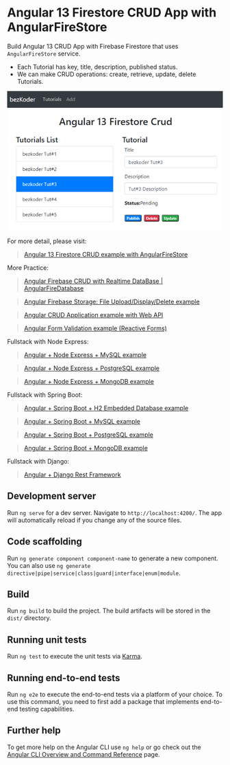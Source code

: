 # Angular 13 Firestore CRUD App with AngularFireStore

Build Angular 13 CRUD App with Firebase Firestore that uses `AngularFireStore` service.

- Each Tutorial has key, title, description, published status.
- We can make CRUD operations: create, retrieve, update, delete Tutorials.

![angular-13-firestore-crud-example](angular-13-firestore-crud-example.png)

For more detail, please visit:
> [Angular 13 Firestore CRUD example with AngularFireStore](https://www.bezkoder.com/angular-13-firestore-crud-angularfirestore/)

More Practice:
> [Angular Firebase CRUD with Realtime DataBase | AngularFireDatabase](https://www.bezkoder.com/angular-13-firebase-crud/)

> [Angular Firebase Storage: File Upload/Display/Delete example](https://www.bezkoder.com/angular-12-file-upload-firebase-storage/)

> [Angular CRUD Application example with Web API](https://www.bezkoder.com/angular-13-crud-example/)

> [Angular Form Validation example (Reactive Forms)](https://www.bezkoder.com/angular-12-form-validation/)

Fullstack with Node Express:
> [Angular + Node Express + MySQL example](https://www.bezkoder.com/angular-12-node-js-express-mysql/)

> [Angular + Node Express + PostgreSQL example](https://www.bezkoder.com/angular-12-node-js-express-postgresql/)

> [Angular + Node Express + MongoDB example](https://www.bezkoder.com/angular-12-mongodb-node-js-express/)

Fullstack with Spring Boot:
> [Angular + Spring Boot + H2 Embedded Database example](https://www.bezkoder.com/angular-12-spring-boot-crud/)

> [Angular + Spring Boot + MySQL example](https://www.bezkoder.com/angular-12-spring-boot-mysql/)

> [Angular + Spring Boot + PostgreSQL example](https://www.bezkoder.com/angular-12-spring-boot-postgresql/)

> [Angular + Spring Boot + MongoDB example](https://www.bezkoder.com/angular-12-spring-boot-mongodb/)

Fullstack with Django:

> [Angular + Django Rest Framework](https://www.bezkoder.com/django-angular-12-crud-rest-framework/)

## Development server

Run `ng serve` for a dev server. Navigate to `http://localhost:4200/`. The app will automatically reload if you change any of the source files.

## Code scaffolding

Run `ng generate component component-name` to generate a new component. You can also use `ng generate directive|pipe|service|class|guard|interface|enum|module`.

## Build

Run `ng build` to build the project. The build artifacts will be stored in the `dist/` directory.

## Running unit tests

Run `ng test` to execute the unit tests via [Karma](https://karma-runner.github.io).

## Running end-to-end tests

Run `ng e2e` to execute the end-to-end tests via a platform of your choice. To use this command, you need to first add a package that implements end-to-end testing capabilities.

## Further help

To get more help on the Angular CLI use `ng help` or go check out the [Angular CLI Overview and Command Reference](https://angular.io/cli) page.
